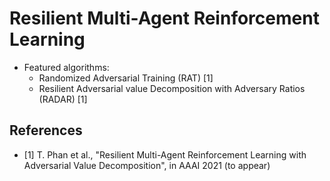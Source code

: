 # Resilient Multi-Agent Reinforcement Learning

- Featured algorithms:
    - Randomized Adversarial Training (RAT) [1]
	- Resilient Adversarial value Decomposition with Adversary Ratios (RADAR) [1]

## References

- [1] T. Phan et al., "Resilient Multi-Agent Reinforcement Learning with Adversarial Value Decomposition", in AAAI 2021 (to appear)

